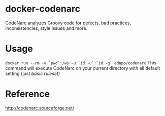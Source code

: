 # docker-codenarc
CodeNarc analyzes Groovy code for defects, bad practices, inconsistencies, style issues and more.

# Usage
```docker run --rm -v `pwd`:/ws -u `id -u`:`id -g` edupo/codenarc```
This command will execute CodeNarc on your current directory with all default setting (just _basic ruleset_)

# Reference
http://codenarc.sourceforge.net/
